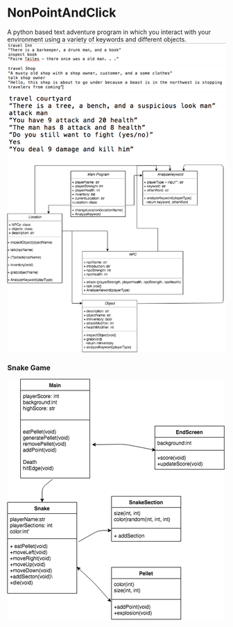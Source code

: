# NonPointAndClick
A python based text adventure program in which you interact with your environment using a variety of keywords and different objects.
![](https://github.com/DoubekSeth/NonPointAndClick/blob/master/Images/Screen%20Shot%202018-02-26%20at%201.56.50%20PM.png)
![](https://github.com/DoubekSeth/NonPointAndClick/blob/master/Images/Screen%20Shot%202018-02-26%20at%202.00.18%20PM.png)
![](https://github.com/DoubekSeth/NonPointAndClick/blob/master/Images/Screen%20Shot%202018-02-26%20at%202.03.29%20PM.png)
![](https://github.com/DoubekSeth/NonPointAndClick/blob/master/Images/Non-point%20and%20click.png)
### Snake Game
![](https://github.com/DoubekSeth/NonPointAndClick/blob/master/Images/Snake%20game.png)
